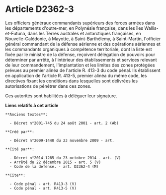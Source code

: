 # Article D2362-3

Les officiers généraux commandants supérieurs des forces armées dans les départements d'outre-mer, en Polynésie française,
dans les îles Wallis-et-Futuna, dans les Terres australes et antarctiques françaises, en Nouvelle-Calédonie, à Mayotte, à
Saint-Barthélemy, à Saint-Martin, l'officier général commandant de la défense aérienne et des opérations aériennes et les
commandants organiques à compétence territoriale, dont la liste est fixée par le ministre de la défense, reçoivent délégation
de pouvoirs pour déterminer par arrêté, à l'intérieur des établissements et services relevant de leur commandement,
l'implantation et les limites des zones protégées prévues au premier alinéa de l'article R. 413-3 du code pénal. Ils
établissent en application de l'article R. 413-5, premier alinéa du même code, les directives fixant les conditions dans
lesquelles sont délivrées les autorisations de pénétrer dans ces zones. 

Ces autorités sont habilitées à déléguer leur signature.

**Liens relatifs à cet article**

	**Anciens textes**:

	  - Décret n°2001-745 du 24 août 2001 - art. 2 (Ab)

	**Créé par**:

	  - Décret n°2009-1440 du 23 novembre 2009 - art.

	**Cité par**:

	  - Décret n°2014-1285 du 23 octobre 2014 - art. (V)
	  - Arrêté du 22 décembre 2015 - art. 5 (V)
	  - Code de la défense. - art. D2362-4 (M)

	**Cite**:

	  - Code pénal - art. R413-3 (V)
	  - Code pénal - art. R413-5 (V)
